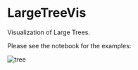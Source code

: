 # LargeTreeVis
Visualization of Large Trees. 

Please see the notebook for the examples:

![tree](https://user-images.githubusercontent.com/8551117/38667989-4b51b18c-3e43-11e8-833f-e915661ed8d8.png)
